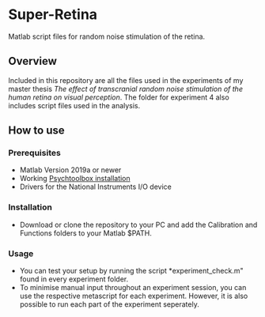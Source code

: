 # Super-Retina
Matlab script files for random noise stimulation of the retina.

## Overview

Included in this repository are all the files used in the experiments of my master thesis *The effect of transcranial random
noise stimulation of the human retina on visual perception*. The folder for experiment 4 also includes script files used in the analysis.

## How to use
### Prerequisites
 - Matlab Version 2019a or newer
 - Working [Psychtoolbox installation](http://psychtoolbox.org/)
 - Drivers for the National Instruments I/O device
 
### Installation
 - Download or clone the repository to your PC and add the Calibration and Functions folders to your Matlab $PATH.

### Usage
 - You can test your setup by running the script *experiment_check.m" found in every experiment folder.
 - To minimise manual input throughout an experiment session, you can use the respective metascript for each experiment. However, it is also possible to run each part of the experiment seperately.
 

